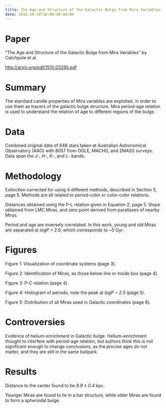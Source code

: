```yaml
---
title: The Age and Structure of the Galactic Bulge from Mira Variables
date: 2015-10-14T16:00:00-04:00
---
```


# Paper

"The Age and Structure of the Galactic Bulge from Mira Variables" by Catchpole et al.

<http://arxiv.org/pdf/1510.03295.pdf>


# Summary

The standard candle properties of Mira variables are exploited, in order to use them as tracers of the galactic bulge structure. Mira period-age relation is used to understand the relation of age to different regions of the bulge.


# Data

Combined original data of 648 stars taken at Australian Astronomical Observatory (AAO) with 8057 from OGLE, MACHO, and 2MASS surveys. Data span the _J_-, _H_-, _K_-, and _L_- bands.


# Methodology

Extinction corrected for using 4 different methods, described in Section 5, page 5. Methods are all related to period-color or color-color relations.

Distances obtained using the P-L relation given in Equation 2, page 5. Slope obtained from LMC Miras, and zero point derived from parallaxes of nearby Miras.

Period and age are inversely correlated. In this work, young and old Miras are separated at _logP > 2.6_, which corresponds to _~5_ Gyr.


# Figures

Figure 1: Visualization of coordinate systems (page 3).

Figure 2: Identification of Miras, as those below line or inside box (page 4).

Figure 3: P-C relation (page 4).

Figure 4: Histogram of periods, note the peak at _logP ~ 2.5_ (page 5).

Figure 5: Distribution of all Miras used in Galactic coordinates (page 6).


# Controversies

Evidence of helium-enrichment in Galactic bulge. Helium-enrichment thought to interfere with period-age relation, but authors think this is not significant enough to change conclusions, as the _precise_ ages do not matter, and they are still in the same ballpark.



# Results

Distance to the center found to be _8.9 ± 0.4_ kpc.

Younger Miras are found to lie in a bar structure, while older Miras are found to form a spheroidal bulge.
